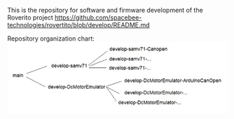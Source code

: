 This is the repository for software and firmware development of the Roverito project  https://github.com/spacebee-technologies/rovertito/blob/develop/README.md

Repository organization chart:
![Screenshot](Repo_organization.png)
